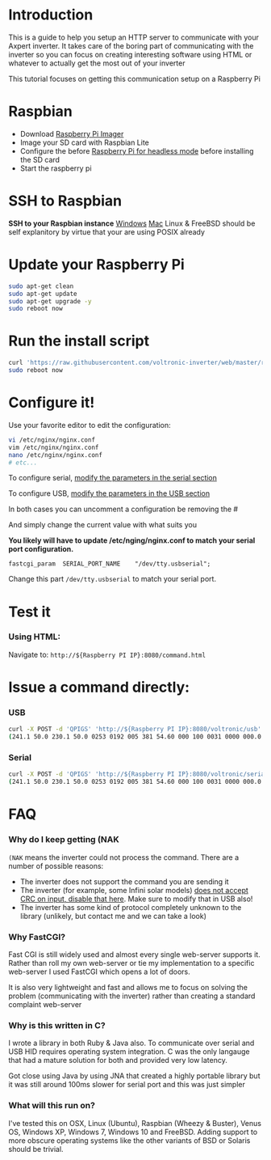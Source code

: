# Introduction

This is a guide to help you setup an HTTP server to communicate with your Axpert inverter.
It takes care of the boring part of communicating with the inverter so you can focus on creating
interesting software using HTML or whatever to actually get the most out of your inverter

This tutorial focuses on getting this communication setup on a Raspberry Pi

# Raspbian

 - Download [Raspberry Pi Imager](https://www.raspberrypi.org/downloads/)
 - Image your SD card with Raspbian Lite
 - Configure the before [Raspberry Pi for headless mode](https://www.raspberrypi.org/documentation/configuration/wireless/headless.md) before installing the SD card
 - Start the raspberry pi

# SSH to Raspbian

**SSH to your Raspbian instance**
[Windows](https://mediatemple.net/community/products/dv/204404604/using-ssh-in-putty-)
[Mac](https://osxdaily.com/2017/04/28/howto-ssh-client-mac/)
Linux & FreeBSD should be self explanitory by virtue that your are using POSIX already

# Update your Raspberry Pi

```sh
sudo apt-get clean
sudo apt-get update
sudo apt-get upgrade -y
sudo reboot now
```

# Run the install script

```sh
curl 'https://raw.githubusercontent.com/voltronic-inverter/web/master/raspberry-pi/install.sh' | bash
sudo reboot now
```

# Configure it!

Use your favorite editor to edit the configuration:
```sh
vi /etc/nginx/nginx.conf
vim /etc/nginx/nginx.conf
nano /etc/nginx/nginx.conf
# etc...
```

To configure serial, [modify the parameters in the serial section](https://github.com/voltronic-inverter/web/blob/master/raspberry-pi/nginx.conf#L79-L83)

To configure USB, [modify the parameters in the USB section](https://github.com/voltronic-inverter/web/blob/master/raspberry-pi/nginx.conf#L101-L102)

In both cases you can uncomment a configuration be removing the #

And simply change the current value with what suits you

**You likely will have to update /etc/nging/nginx.conf to match your serial port configuration.**

`fastcgi_param  SERIAL_PORT_NAME    "/dev/tty.usbserial";`

Change this part `/dev/tty.usbserial` to match your serial port.

# Test it

### Using HTML:

Navigate to: `http://${Raspberry PI IP}:8080/command.html`

# Issue a command directly:

### USB
```sh
curl -X POST -d 'QPIGS' 'http://${Raspberry PI IP}:8080/voltronic/usb'
(241.1 50.0 230.1 50.0 0253 0192 005 381 54.60 000 100 0031 0000 000.0 00.00 00000 00010101 00 00 00000 110  # example
```

### Serial
```sh
curl -X POST -d 'QPIGS' 'http://${Raspberry PI IP}:8080/voltronic/serial'
(241.1 50.0 230.1 50.0 0253 0192 005 381 54.60 000 100 0031 0000 000.0 00.00 00000 00010101 00 00 00000 110  # example
```

# FAQ

### Why do I keep getting (NAK

`(NAK` means the inverter could not process the command.  There are a number of possible reasons:
- The inverter does not support the command you are sending it
- The inverter (for example, some Infini solar models) [does not accept CRC on input, disable that here](https://github.com/voltronic-inverter/web/blob/master/raspberry-pi/nginx.conf#L76).  Make sure to modify that in USB also!
- The inverter has some kind of protocol completely unknown to the library (unlikely, but contact me and we can take a look)

### Why FastCGI?

Fast CGI is still widely used and almost every single web-server supports it.  Rather than roll my own web-server or tie my implementation to a specific web-server I used FastCGI which opens a lot of doors.

It is also very lightweight and fast and allows me to focus on solving the problem (communicating with the inverter) rather than creating a standard complaint web-server

### Why is this written in C?

I wrote a library in both Ruby & Java also.  To communicate over serial and USB HID requires operating system integration.  C was the only langauge that had a mature solution for both and provided very low latency.

Got close using Java by using JNA that created a highly portable library but it was still around 100ms slower for serial port and this was just simpler

### What will this run on?

I've tested this on OSX, Linux (Ubuntu), Raspbian (Wheezy & Buster), Venus OS, Windows XP, Windows 7, Windows 10 and FreeBSD.  Adding support to more obscure operating systems like the other variants of BSD or Solaris should be trivial.
